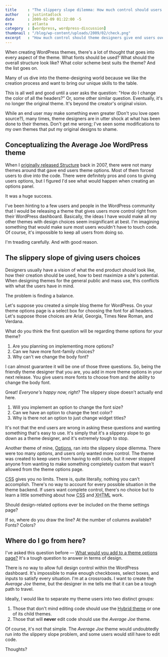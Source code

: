 ```yaml
---
title     : "The slippery slope dilemma: How much control should users have?"
author    : justintadlock
date      : 2009-02-09 01:22:00 -5
era       : atlanta
category  : [wordpress, wordpress-discussion]
thumbnail : "/blog/wp-content/uploads/2009/02/check.png"
excerpt   : "How much control should theme designers give end users over the design of the WordPress theme from the theme settings page?"
---
```


When creating WordPress themes, there's a lot of thought that goes into every aspect of the theme.  What fonts should be used?  What should the overall structure look like?  What color scheme best suits the theme?  And the list goes on.

Many of us dive into the theme-designing world because we like the creation process and want to bring our unique skills to the table.

This is all well and good until a user asks the question: "How do I change the color of all the headers?"  Or, some other similar question.  Eventually, it's no longer the original theme.  It's beyond the creator's original vision.

While an end user may make something even greater (Don't you love open source?), many times, theme designers are in utter shock at what has been done to their themes.  Don't get me wrong; I've seen some modifications to my own themes that put my original designs to shame.

<h2>Conceptualizing the Average Joe WordPress theme</h2>

When I <a href="http://justintadlock.com/archives/2007/12/09/structure-wordpress-theme" title="Structure WordPress theme">originally released Structure</a> back in 2007, there were not many themes around that gave end users theme options.  Most of them forced users to dive into the code.  There were definitely pros and cons to giving users options, but I figured I'd see what would happen when creating an options panel.

It was a huge success.

I've been hinting to a few users and people in the WordPress community that I would be releasing a theme that gives users more control right from their WordPress dashboard.  Basically, the ideas I have would make all my other themes with design choices seem insignificant at best.  I'm imagining something that would make sure most users wouldn't have to touch code.  Of course, it's impossible to keep all users from doing so.

I'm treading carefully.  And with good reason.

<h2>The slippery slope of giving users choices</h2>

Designers usually have a vision of what the end product should look like, how their creation should be used, how to best maximize a site's potential.  When designing themes for the general public and mass use, this conflicts with what the users have in mind.

The problem is finding a balance.

Let's suppose you created a simple blog theme for WordPress.  On your theme options page is a select box for choosing the font for all headers.  Let's suppose those choices are Arial, Georgia, Times New Roman, and Verdana.

What do you think the first question will be regarding theme options for your theme?

<ol>
	<li>Are you planning on implementing more options?</li>
	<li>Can we have more font-family choices?</li>
	<li>Why can't we change the body font?</li>
</ol>

I can almost guarantee it will be one of those three questions.  So, being the friendly theme designer that you are, you add in more theme options in your next release.  You give users more fonts to choose from and the ability to change the body font.

Great!  <em>Everyone's happy now, right?</em>  The slippery slope doesn't actually end here.

<ol>
	<li>Will you implement an option to change the font size?</li>
	<li>Can we have an option to change the text color?</li>
	<li>Why is there not an option to just change widget titles?</li>
</ol>

It's not that the end users are wrong in asking these questions and wanting something that's easy to use.  It's simply that it's a slippery slope to go down as a theme designer, and it's extremely tough to stop.

Another theme of mine, <a href="http://justintadlock.com/archives/2008/02/24/options-wordpress-theme" title="Options WordPress theme">Options</a>, ran into the slippery slope dilemma.  There were too many <em>options</em>, and users only wanted more control.  The theme was created to keep users from having to edit code, but it never stopped anyone from wanting to make something completely custom that wasn't allowed from the theme options page.

<acronym title="Cascading Style Sheets">CSS</acronym> gives you no limits.  There is, quite literally, nothing you can't accomplish.  There's no way to account for every possible situation in the theme backend.  If users want complete control, there's no choice but to learn a little something about how <acronym title="Cascading Style Sheets">CSS</acronym> and <acronym title="Extensible Hypertext Markup Language">XHTML</acronym> work.

Should design-related options ever be included on the theme settings page?

If so, where do you draw the line?  At the number of columns available?  Fonts?  Colors?

<h2>Where do I go from here?</h2>

I've asked this question before &mdash; <a href="http://justintadlock.com/archives/2008/10/15/if-you-were-a-wordpress-theme-developer-theme-options" title="If you were a WordPress theme developer: Theme options">What would you add to a theme options page?</a>  It's a tough question to answer in terms of design.

There is no way to allow full design control within the WordPress dashboard.  It's impossible to make enough checkboxes, select boxes, and inputs to satisfy every situation.  I'm at a crossroads.  I want to create the <em>Average Joe</em> theme, but the designer in me tells me that it can be a tough path to travel.

Ideally, I would like to separate my theme users into two distinct groups:

<ol>
	<li>Those that don't mind editing code should use the <a href="http://themehybrid.com/themes/hybrid" title="Hybrid WordPress theme">Hybrid theme</a> or one of its child themes.</li>
	<li>Those that will <strong>never</strong> edit code should use the <em>Average Joe</em> theme.</li>
</ol>

Of course, it's not that simple.  The <em>Average Joe</em> theme would undoubtedly run into the slippery slope problem,  and some users would still have to edit code.

Thoughts?
